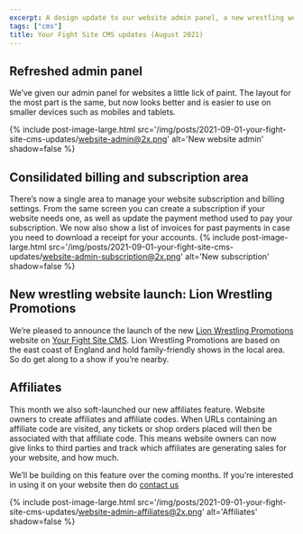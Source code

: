 ```yaml
---
excerpt: A design update to our website admin panel, a new wrestling website launched, and a new affiliates feature.
tags: ["cms"]
title: Your Fight Site CMS updates (August 2021)
---
```

## Refreshed admin panel
We’ve given our admin panel for websites a little lick of paint. The layout for the most part is the same, but now looks better and is easier to use on smaller devices such as mobiles and tablets.

{% include post-image-large.html src='/img/posts/2021-09-01-your-fight-site-cms-updates/website-admin@2x.png' alt='New website admin' shadow=false %}

## Consilidated billing and subscription area
There’s now a single area to manage your website subscription and billing settings. From the same screen you can create a subscription if your website needs one, as well as update the payment method used to pay your subscription. We now also show a list of invoices for past payments in case you need to download a receipt for your accounts.
{% include post-image-large.html src='/img/posts/2021-09-01-your-fight-site-cms-updates/website-admin-subscription@2x.png' alt='New subscription' shadow=false %}

## New wrestling website launch: Lion Wrestling Promotions
We’re pleased to announce the launch of the new [Lion Wrestling Promotions][1] website on [Your Fight Site CMS][2]. Lion Wrestling Promotions are based on the east coast of England and hold family-friendly shows in the local area. So do get along to a show if you’re nearby.

## Affiliates
This month we also soft-launched our new affiliates feature. Website owners to create affiliates and affiliate codes. When URLs containing an affiliate code are visited, any tickets or shop orders placed will then be associated with that affiliate code. This means website owners can now give links to third parties and track which affiliates are generating sales for your website, and how much.

We’ll be building on this feature over the coming months. If you’re interested in using it on your website then do [contact us][3]

{% include post-image-large.html src='/img/posts/2021-09-01-your-fight-site-cms-updates/website-admin-affiliates@2x.png' alt='Affiliates' shadow=false %}

[1]: https://www.lionwrestlingpromotions.com/
[2]: https://cms.yourfightsite.com/
[3]: mailto:info@yourfightsite.com?subject=I%20want%20to%20try%20affiliates%20on%20my%20website

